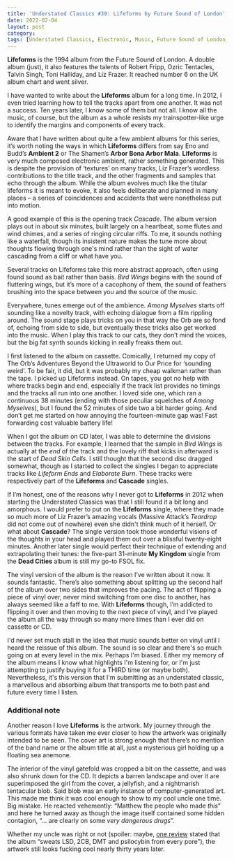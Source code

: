 ```yaml
---
title: 'Understated Classics #39: Lifeforms by Future Sound of London'
date: 2022-02-04
layout: post
category:
tags: [Understated Classics, Electronic, Music, Future Sound of London, Twenty Two]
---
```


**Lifeforms** is the 1994 album from the Future Sound of London. A double album (just), it also features the talents of Robert Fripp, Ozric Tentacles, Talvin Singh, Toni Halliday, and Liz Frazer. It reached number 6 on the UK album chart and went silver.  

I have wanted to write about the **Lifeforms** album for a long time. In 2012, I even tried learning how to tell the tracks apart from one another. It was not a success. Ten years later, I know some of them but not all. I know all the music, of course, but the album as a whole resists my trainspotter-like urge to identify the margins and components of every track. 

Aware that I have written about quite a few ambient albums for this series, it’s worth noting the ways in which **Lifeforms** differs from say Eno and Budd’s **Ambient 2** or The Shamen’s **Arbor Bona Arbor Mala**. **Lifeforms** is very much composed electronic ambient, rather something generated. This is despite the provision of ‘textures’ on many tracks, Liz Frazer’s wordless contributions to the title track, and the other fragments and samples that echo through the album. While the album evolves much like the titular lifeforms it is meant to evoke, it also feels deliberate and planned in many places – a series of coincidences and accidents that were nonetheless put into motion.

A good example of this is the opening track *Cascade*. The album version plays out in about six minutes, built largely on a heartbeat, some flutes and wind chimes, and a series of ringing circular riffs. To me, it sounds nothing like a waterfall, though its insistent nature makes the tune more about thoughts flowing through one's mind rather than the sight of water cascading from a cliff or what have you.

Several tracks on Lifeforms take this more abstract approach, often using found sound as bait rather than basis. *Bird Wings* begins with the sound of fluttering wings, but it’s more of a cacophony of them, the sound of feathers brushing into the space between you and the source of the music.

Everywhere, tunes emerge out of the ambience. *Among Myselves* starts off sounding like a novelty track, with echoing dialogue from a film rippling around. The sound stage plays tricks on you in that way the Orb are so fond of, echoing from side to side, but eventually these tricks also get worked into the music. When I play this track to our cats, they don’t mind the voices, but the big fat synth sounds kicking in really freaks them out.

I first listened to the album on cassette. Comically, I returned my copy of The Orb’s Adventures Beyond the Ultraworld to Our Price for ‘sounding weird’. To be fair, it did, but it was probably my cheap walkman rather than the tape. I picked up Lifeforms instead. On tapes, you got no help with where tracks begin and end, especially if the track list provides no timings and the tracks all run into one another. I loved side one, which ran a continuous 38 minutes (ending with those peculiar squelches of *Among Myselves*), but I found the 52 minutes of side two a bit harder going. And don’t get me started on how annoying the fourteen-minute gap was! Fast forwarding cost valuable battery life! 

When I got the album on CD later, I was able to determine the divisions between the tracks. For example, I learned that the sample in *Bird Wings* is actually at the *end* of the track and the lovely riff that kicks in afterward is the start of *Dead Skin Cells*. I still thought that the second disc dragged somewhat, though as I started to collect the singles I began to appreciate tracks like *Lifeform Ends* and *Elaborate Burn*. These tracks were respectively part of the **Lifeforms** and **Cascade** singles.

If I’m honest, one of the reasons why I never got to **Lifeforms** in 2012 when starting the Understated Classics was that I still found it a bit long and amorphous. I would prefer to put on the **Lifeforms** single, where they made so much more of Liz Frazer’s amazing vocals (Massive Attack’s *Teardrop* did not come out of nowhere) even she didn't think much of it herself. Or what about **Cascade**? The single version took those wonderful visions of the thoughts in your head and played them out over a blissful twenty-eight minutes. Another later single would perfect their technique of extending and extrapolating their tunes: the five-part 31-minute **My Kingdom** single from the **Dead Cities** album is still my go-to FSOL fix. 

The vinyl version of the album is the reason I’ve written about it now. It sounds fantastic. There’s also something about splitting up the second half of the album over two sides that improves the pacing. The act of flipping a piece of vinyl over, never mind switching from one disc to another, has always seemed like a faff to me. With **Lifeforms** though, I’m addicted to flipping it over and then moving to the next piece of vinyl, and I’ve played the album all the way through so many more times than I ever did on cassette or CD.

I'd never set much stall in the idea that music sounds better on vinyl until I heard the reissue of this album. The sound is so clear and there's so much going on at every level in the mix. Perhaps I'm biased. Either my memory of the album means I know what highlights I'm listening for, or I'm just attempting to justify buying it for a THIRD time (or maybe both). Nevertheless, it's this version that I'm submitting as an understated classic, a marvellous and absorbing album that transports me to both past and future every time I listen. 

### Additional note
Another reason I love **Lifeforms** is the artwork. My journey through the various formats have taken me ever closer to how the artwork was originally intended to be seen. The cover art is strong enough that there’s no mention of the band name or the album title at all, just a mysterious girl holding up a floating sea anemone.

The interior of the vinyl gatefold was cropped a bit on the cassette, and was also shrunk down for the CD.  It depicts a barren landscape and over it are superimposed the girl from the cover, a jellyfish, and a nightmarish tentacular blob. Said blob was an early instance of computer-generated art. This made me think it was cool enough to show to my cool uncle one time. Big mistake. He reacted vehemently: “Matthew the people who made *this*” and here he turned away as though the image itself contained some hidden contagion, “… are clearly on some *very dangerous drugs*”.

Whether my uncle was right or not (spoiler: maybe, [one review][1] stated that the album “sweats LSD, 2CB, DMT and psilocybin from every pore”), the artwork still looks fucking cool nearly thirty years later.

[1]:	https://ra.co/reviews/22140